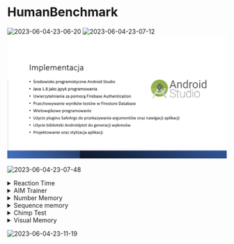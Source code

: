 # HumanBenchmark
![2023-06-04-23-06-20](https://github.com/NikitaVovk/HumanBenchmark/assets/37519206/7dbc4c2a-b32d-461e-bb68-c96bc213c6aa)
![2023-06-04-23-07-12](https://github.com/NikitaVovk/HumanBenchmark/assets/37519206/bd2cd061-8abf-4a34-8896-6564847b3c9b)
<img src="presentation/impl.png"  />

![2023-06-04-23-07-48](https://github.com/NikitaVovk/HumanBenchmark/assets/37519206/62aa9fd5-e4bf-4f29-8b66-4ff05da0ca63)
<details name = "REAC TEST">
  
<summary>Reaction Time</summary>
<br/>
<p float="left">
  <img src="gifs/reaction.gif" width="202" />
  <img src="presentation/reac.png"  width="751"/>
  </p>
</details>

<details name = "AIM TEST">
  
<summary>AIM Trainer</summary>
<br/>
<p float="left">
  <img src="gifs/aim.gif" width="202" />
  <img src="presentation/aim.png"  width="751"/>
  </p>
</details>

<details name = "NUM TEST">
  
<summary>Number Memory</summary>
<br/>
<p float="left">
  <img src="gifs/number.gif" width="202" />
  <img src="presentation/num.png"  width="751"/>
  </p>
</details>

<details name = "SEQ TEST">
  
<summary>Sequence memory</summary>
<br/>
<p float="left">
  <img src="gifs/sequence.gif" width="202" />
  <img src="presentation/seq.png"  width="751"/>
  </p>
</details>

<details name = "Chimp TEST">
  
<summary>Chimp Test</summary>
<br/>
<p float="left">
  <img src="gifs/chimp.gif" width="202" />
  <img src="presentation/chimp.png"  width="751"/>
  </p>
</details>

<details name = "VIS TEST">
  
<summary>Visual Memory</summary>
<br/>
<p float="left">
  <img src="gifs/visual.gif" width="202" />
  <img src="presentation/vis.png"  width="751"/>
  </p>
</details>


![2023-06-04-23-11-19](https://github.com/NikitaVovk/HumanBenchmark/assets/37519206/ca4d7282-07e4-4c16-a2f8-f0f4681d969b)




